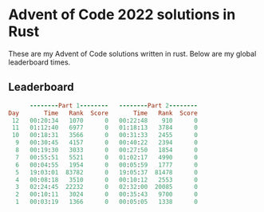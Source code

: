 # Advent of Code 2022 solutions in Rust

These are my Advent of Code solutions written in rust. Below are my global leaderboard times.

## Leaderboard

```ruby
      --------Part 1--------   --------Part 2--------
Day       Time   Rank  Score       Time   Rank  Score
 12   00:20:34   1070      0   00:22:48    910      0
 11   01:12:40   6977      0   01:18:13   3784      0
 10   00:18:31   3566      0   00:31:33   2455      0
  9   00:30:45   4157      0   00:40:22   2394      0
  8   00:19:30   3033      0   00:27:50   1854      0
  7   00:55:51   5521      0   01:02:17   4990      0
  6   00:04:55   1954      0   00:05:59   1777      0
  5   19:03:01  83782      0   19:05:37  81478      0
  4   00:08:18   3510      0   00:10:12   2553      0
  3   02:24:45  22232      0   02:32:00  20085      0
  2   00:10:11   3024      0   00:35:43   9700      0
  1   00:03:19   1366      0   00:05:05   1338      0
```